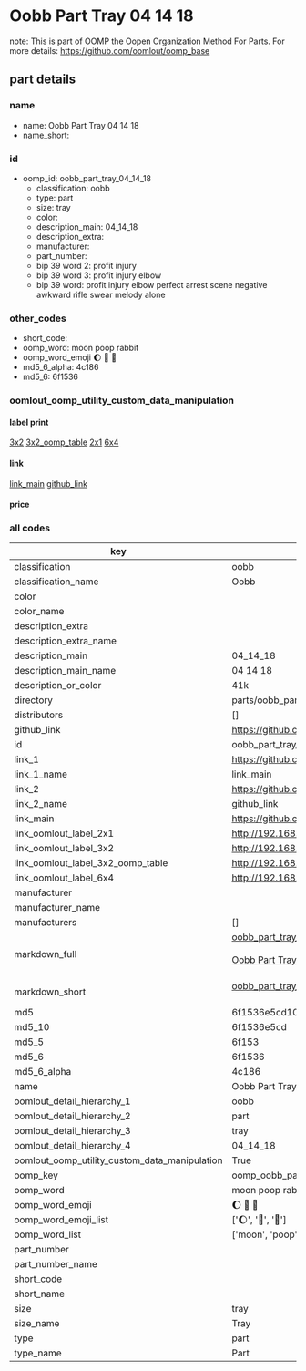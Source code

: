 # Oobb Part Tray 04 14 18  

note: This is part of OOMP the Oopen Organization Method For Parts. For more details: https://github.com/oomlout/oomp_base

##  part details





### name
* name: Oobb Part Tray 04 14 18
* name_short: 
### id
* oomp_id: oobb_part_tray_04_14_18
  * classification: oobb
  * type: part
  * size: tray
  * color: 
  * description_main: 04_14_18
  * description_extra: 
  * manufacturer: 
  * part_number: 
  * bip 39 word 2: profit injury
  * bip 39 word 3: profit injury elbow
  * bip 39 word: profit injury elbow perfect arrest scene negative awkward rifle swear melody alone

### other_codes
* short_code: 
* oomp_word: moon poop rabbit
* oomp_word_emoji :moon: :poop: :rabbit:
* md5_6_alpha: 4c186
* md5_6: 6f1536






### oomlout_oomp_utility_custom_data_manipulation
#### label print
[3x2](http://192.168.1.245:1112/?label=oomp%204c186)
[3x2_oomp_table](http://192.168.1.107:1112/?label=oomp%204c186)
[2x1](http://192.168.1.242:1112/?label=oomp%204c186)
[6x4](http://192.168.1.55:1112/?label=oomp%204c186)    

#### link

[link_main](https://github.com/oomlout/oomlout_oomp_current_version_messy/tree/main/parts/oobb_part_tray_04_14_18) [github_link](https://github.com/oomlout/oomlout_oomp_part_src/tree/main/parts/oobb_part_tray_04_14_18)                             

#### price







### all codes 
| key | value |  
| --- | --- |  
| classification | oobb |  
| classification_name | Oobb |  
| color |  |  
| color_name |  |  
| description_extra |  |  
| description_extra_name |  |  
| description_main | 04_14_18 |  
| description_main_name | 04 14 18 |  
| description_or_color | 41k |  
| directory | parts/oobb_part_tray_04_14_18 |  
| distributors | [] |  
| github_link | https://github.com/oomlout/oomlout_oomp_part_src/tree/main/parts/oobb_part_tray_04_14_18 |  
| id | oobb_part_tray_04_14_18 |  
| link_1 | https://github.com/oomlout/oomlout_oomp_current_version_messy/tree/main/parts/oobb_part_tray_04_14_18 |  
| link_1_name | link_main |  
| link_2 | https://github.com/oomlout/oomlout_oomp_part_src/tree/main/parts/oobb_part_tray_04_14_18 |  
| link_2_name | github_link |  
| link_main | https://github.com/oomlout/oomlout_oomp_current_version_messy/tree/main/parts/oobb_part_tray_04_14_18 |  
| link_oomlout_label_2x1 | http://192.168.1.242:1112/?label=oomp%204c186 |  
| link_oomlout_label_3x2 | http://192.168.1.245:1112/?label=oomp%204c186 |  
| link_oomlout_label_3x2_oomp_table | http://192.168.1.107:1112/?label=oomp%204c186 |  
| link_oomlout_label_6x4 | http://192.168.1.55:1112/?label=oomp%204c186 |  
| manufacturer |  |  
| manufacturer_name |  |  
| manufacturers | [] |  
| markdown_full | [oobb_part_tray_04_14_18](https://github.com/oomlout/oomlout_oomp_current_version_messy/tree/main/parts/oobb_part_tray_04_14_18)<br>[](https://github.com/oomlout/oomlout_oomp_current_version_messy/tree/main/parts/oobb_part_tray_04_14_18)<br>[Oobb Part Tray 04 14 18](https://github.com/oomlout/oomlout_oomp_current_version_messy/tree/main/parts/oobb_part_tray_04_14_18)<br><br> |  
| markdown_short | [oobb_part_tray_04_14_18](https://github.com/oomlout/oomlout_oomp_current_version_messy/tree/main/parts/oobb_part_tray_04_14_18)<br><br> |  
| md5 | 6f1536e5cd10d27f02063a308e5d0d5e |  
| md5_10 | 6f1536e5cd |  
| md5_5 | 6f153 |  
| md5_6 | 6f1536 |  
| md5_6_alpha | 4c186 |  
| name | Oobb Part Tray 04 14 18 |  
| oomlout_detail_hierarchy_1 | oobb |  
| oomlout_detail_hierarchy_2 | part |  
| oomlout_detail_hierarchy_3 | tray |  
| oomlout_detail_hierarchy_4 | 04_14_18 |  
| oomlout_oomp_utility_custom_data_manipulation | True |  
| oomp_key | oomp_oobb_part_tray_04_14_18 |  
| oomp_word | moon poop rabbit |  
| oomp_word_emoji | :moon: :poop: :rabbit: |  
| oomp_word_emoji_list | [':moon:', ':poop:', ':rabbit:'] |  
| oomp_word_list | ['moon', 'poop', 'rabbit'] |  
| part_number |  |  
| part_number_name |  |  
| short_code |  |  
| short_name |  |  
| size | tray |  
| size_name | Tray |  
| type | part |  
| type_name | Part |  
